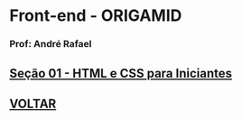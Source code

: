 

# Front-end - ORIGAMID

### Prof: André Rafael

## [Seção 01 - HTML e CSS para Iniciantes](https://github.com/lex4brao/01.CURSOS.E.ESTUDOS/blob/main/03.ORIGAMID.FRONT-END/01.-.HTML.e.CSS.para.Iniciantes/README.md)


## [VOLTAR](https://github.com/lex4brao/01.CURSOS.E.ESTUDOS/blob/main/README.md)
